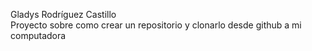 Gladys Rodríguez Castillo   
Proyecto sobre como crear un repositorio y clonarlo desde github a mi computadora
